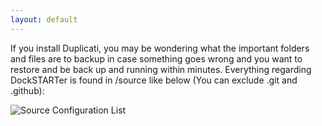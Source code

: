 ```yaml
---
layout: default
---
```


If you install Duplicati, you may be wondering what the important folders and files are to backup in case something goes wrong and you want to restore and be back up and running within minutes. Everything regarding DockSTARTer is found in /source like below (You can exclude .git and .github):

![Source Configuration List](https://i.imgur.com/V2pyzW5.png)
